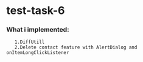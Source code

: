# test-task-6

### What i implemented:
       1.DiffUtill
       2.Delete contact feature with AlertDialog and onItemLongClickListener
       
